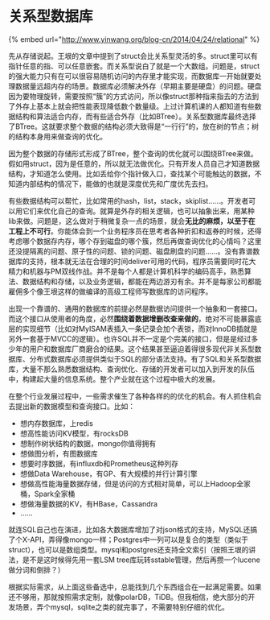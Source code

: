 # 关系型数据库

{% embed url="http://www.yinwang.org/blog-cn/2014/04/24/relational" %}

先从存储说起。王垠的文章中提到了struct会比关系型灵活的多。struct里可以有指针任意的指、可以任意嵌套。而关系型说白了就是一个大数组。问题是，struct的强大能力只有在可以很容易随机访问的内存里才能实现，而数据库一开始就要处理数据量远超内存的场景。数据库必须解决外存（早期主要是硬盘）的问题。硬盘因为要物理旋转，需要按照“簇”的方式访问，所以像struct那种指来指去的方法到了外存上基本上就会把性能表现降低数个数量级。上过计算机课的人都知道有些数据结构和算法适合内存，而有些适合外存（比如BTree）。关系型数据库最终选择了BTree。这就要求整个数据的结构必须大致得是“一行行”的，放在树的节点；树的结构本身用来做查询的优化。

因为整个数据的存储形式形成了BTree，整个查询的优化就可以围绕BTree来做。假如用struct，因为是任意的，所以就无法做优化。只有开发人员自己才知道数据结构，才知道怎么使用。比如丢给你个指针做入口，查找某个可能触达的数据，不知道内部结构的情况下，能做的也就是深度优先和广度优先去扫。

有些数据结构可以帮忙，比如常用的hash，list，stack，skiplist……。开发者可以用它们来优化自己的查询。就算是外存的相关逻辑，也可以抽象出来，用某种lib来做。问题是，这么做对于稍微复杂一点的场景，就会**无比的麻烦，以至于在工程上不可行**。你能体会到一个业务程序员在思考者各种折扣和返券的时候，还得考虑哪个数据存内存，哪个存到磁盘的哪个簇，然后再做查询优化的心情吗？这里还没提隔离的问题、原子性的问题、锁的问题、磁盘刷盘的问题……。没有靠谱数据库的支持，根本就无法在合理的时间deliver可用的代码，程序员需要同时花大精力和机器与PM双线作战。并不是每个人都是计算机科学的编码高手，熟悉算法、数据结构和存储，以及业务逻辑，都能在两边游刃有余。并不是每家公司都能雇佣多个像王垠这样的做编译的高级工程师写数据库的访问程序。

出现一个靠谱的、通用的数据库的前提必然是数据访问提供一个抽象和一套接口。而这个接口从使用者的角度，必然**围绕着数据增删改查来做的**，绝对不可能暴露底层的实现细节（比如对MyISAM表插入一条记录会加个表锁，而对InnoDB插就是另外一套基于MVCC的逻辑）。也许SQL并不一定是个完美的接口，但是是经过多少年的用户和数据库厂商磨合的结果。这个结果甚至逼迫着得很多现代非关系型数据库、分布式数据库必须提供类似于SQL的部分语法支持。有了SQL和关系型数据库，大量不那么熟悉数据结构、查询优化、存储的开发者可以加入到开发的队伍中，构建起大量的信息系统。整个产业就在这个过程中极大的发展。

在整个行业发展过程中，一些需求催生了各种各样的的优化的机会。有人抓住机会去提出新的数据模型和查询接口。比如：

* 想内存数据库，上redis
* 想高性能访问KV模型，有rocksDB
* 想制作树状结构的数据，mongo你值得拥有
* 想做图分析，有图数据库
* 想要时序数据，有influxdb和Prometheus这种列存
* 想做Data Warehouse，有GP、有大规模的并行计算引擎
* 想做高性能海量数据存储，但是访问的方式相对简单，可以上Hadoop全家桶，Spark全家桶
* 想做海量数据的KV，有HBase，Cassandra
* ……

就连SQL自己也在演进，比如各大数据库增加了对json格式的支持，MySQL还搞了个X-API，弄得像mongo一样；Postgres中一列可以是复合的类型（类似于struct），也可以是数组类型。mysql和postgres还支持全文索引（按照王垠的讲法，是不是这时候得先用一套LSM tree库玩转sstable管理，然后再攒一个lucene做分词和倒排？）

根据实际需求，从上面这些备选中，总能找到几个东西组合在一起满足需要。如果还不够用，那就按照需求定制，就像polarDB，TiDB。但我相信，绝大部分的开发场景，弄个mysql，sqlite之类的就完事了，不需要特别仔细的优化。

